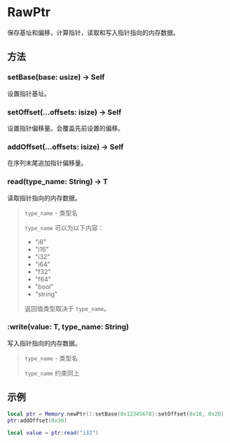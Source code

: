 # RawPtr

保存基址和偏移，计算指针，读取和写入指针指向的内存数据。

## 方法

### setBase(base: usize) -> Self

设置指针基址。

### setOffset(...offsets: isize) -> Self

设置指针偏移量。会覆盖先前设置的偏移。

### addOffset(...offsets: isize) -> Self

在序列末尾追加指针偏移量。

### read(type_name: String) -> T

读取指针指向的内存数据。

> `type_name` - 类型名
>
> `type_name` 可以为以下内容：
>
> - "i8"
> - "i16"
> - "i32"
> - "i64"
> - "f32"
> - "f64"
> - "bool"
> - "string"
>
> 返回值类型取决于 `type_name`。

### :write(value: T, type_name: String)

写入指针指向的内存数据。

> `type_name` - 类型名
>
> `type_name` 约束同上

## 示例

```lua
local ptr = Memory.newPtr():setBase(0x12345678):setOffset(0x10, 0x20)
ptr:addOffset(0x30)

local value = ptr:read("i32")
```